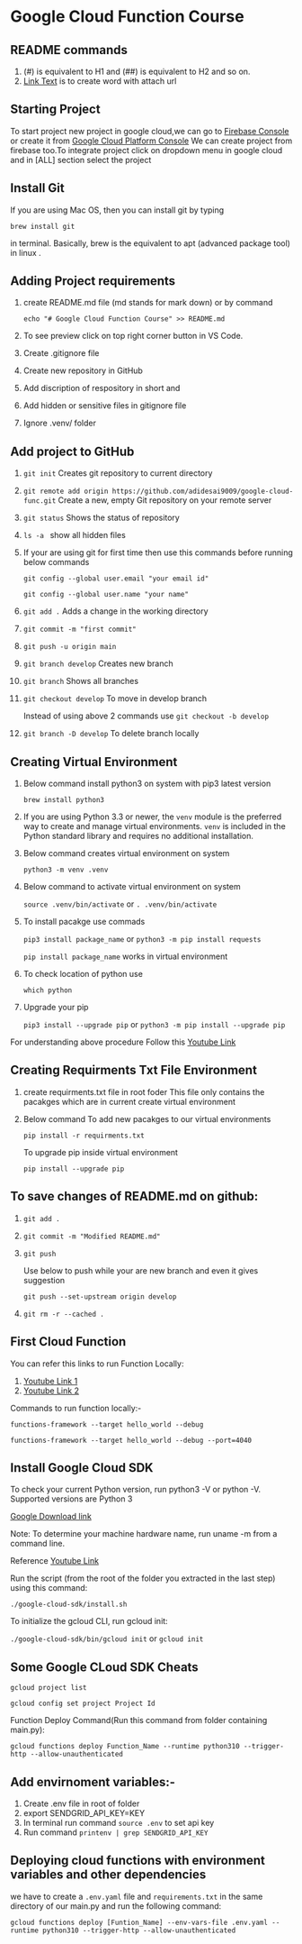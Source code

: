 # Google Cloud Function Course

## README commands

1. (#) is equivalent to H1 and (##) is equivalent to H2 and so on.
2. [Link Text](url) is to create word with attach url

## Starting Project

To start project new project in google cloud,we can go to [Firebase Console](https://console.firebase.google.com) or create it from [Google Cloud Platform Console](https://console.cloud.google.com)
We can create project from firebase too.To integrate project click on dropdown menu in google cloud and in [ALL] section select the project

## Install Git

If you are using Mac OS, then you can install git by typing

`brew install git`

in terminal. Basically, brew is the equivalent to apt (advanced package tool) in linux .

## Adding Project requirements

1. create README.md file (md stands for mark down) or by command

   `echo "# Google Cloud Function Course" >> README.md`

2. To see preview click on top right corner button in VS Code.
3. Create .gitignore file
4. Create new repository in GitHub
5. Add discription of respository in short and
6. Add hidden or sensitive files in gitignore file
7. Ignore .venv/ folder

## Add project to GitHub

1. `git init` Creates git repository to current directory
2. `git remote add origin https://github.com/adidesai9009/google-cloud-func.git` Create a new, empty Git repository on your remote server
3. `git status` Shows the status of repository
4. `ls -a ` show all hidden files
5. If your are using git for first time then use this commands before running below commands

   `git config --global user.email "your email id"`

   `git config --global user.name "your name"`

6. `git add .` Adds a change in the working directory
7. `git commit -m "first commit"`
8. `git push -u origin main`
9. `git branch develop` Creates new branch
10. `git branch` Shows all branches
11. `git checkout develop` To move in develop branch

    Instead of using above 2 commands use `git checkout -b develop`

12. `git branch -D develop` To delete branch locally

## Creating Virtual Environment

1. Below command install python3 on system with pip3 latest version

   `brew install python3`

2. If you are using Python 3.3 or newer, the `venv` module is the preferred way to create and manage virtual environments. `venv` is included in the Python standard library and requires no additional installation.

3. Below command creates virtual environment on system

   `python3 -m venv .venv`

4. Below command to activate virtual environment on system

   `source .venv/bin/activate` or `. .venv/bin/activate`

5. To install pacakge use commads

   `pip3 install package_name` or `python3 -m pip install requests`

   `pip install package_name` works in virtual environment

6. To check location of python use

   `which python`

7. Upgrade your pip

   `pip3 install --upgrade pip` or `python3 -m pip install --upgrade pip`

For understanding above procedure Follow this [Youtube Link](https://youtu.be/kz4gbWNO1cw)

## Creating Requirments Txt File Environment

1. create requirments.txt file in root foder
   This file only contains the pacakges which are in current create virtual environment
2. Below command To add new pacakges to our virtual environments

   `pip install -r requirments.txt`

   To upgrade pip inside virtual environment

   `pip install --upgrade pip`

## To save changes of README.md on github:

1. `git add .`

2. `git commit -m "Modified README.md"`

3. `git push`

   Use below to push while your are new branch and even it gives suggestion

   `git push --set-upstream origin develop`

4. `git rm -r --cached .`

## First Cloud Function

You can refer this links to run Function Locally:

1. [Youtube Link 1](https://youtu.be/hnqeYOYDRYY)
2. [Youtube Link 2](https://youtu.be/N1sSUU3XGu4)

Commands to run function locally:-

`functions-framework --target hello_world --debug`

`functions-framework --target hello_world --debug --port=4040`

## Install Google Cloud SDK

To check your current Python version, run python3 -V or python -V. Supported versions are Python 3

[Google Download link](https://cloud.google.com/sdk/docs/install)

Note: To determine your machine hardware name, run uname -m from a command line.

Reference [Youtube Link](https://youtu.be/wc2kuTaHl8Y)

Run the script (from the root of the folder you extracted in the last step) using this command:

`./google-cloud-sdk/install.sh`

To initialize the gcloud CLI, run gcloud init:

`./google-cloud-sdk/bin/gcloud init` or `gcloud init`

## Some Google CLoud SDK Cheats

`gcloud project list`

`gcloud config set project Project Id`

Function Deploy Command(Run this command from folder containing main.py):

`gcloud functions deploy Function_Name --runtime python310 --trigger-http --allow-unauthenticated`

## Add envirnoment variables:-

1. Create .env file in root of folder
2. export SENDGRID_API_KEY=KEY
3. In terminal run command `source .env` to set api key
4. Run command `printenv | grep SENDGRID_API_KEY`

## Deploying cloud functions with environment variables and other dependencies

we have to create a `.env.yaml` file and `requirements.txt` in the same directory of our main.py and run the following command:

`gcloud functions deploy [Funtion_Name] --env-vars-file .env.yaml --runtime python310 --trigger-http --allow-unauthenticated`
